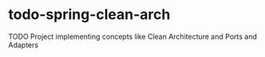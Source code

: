 # todo-spring-clean-arch
TODO Project implementing concepts like Clean Architecture and Ports and Adapters
